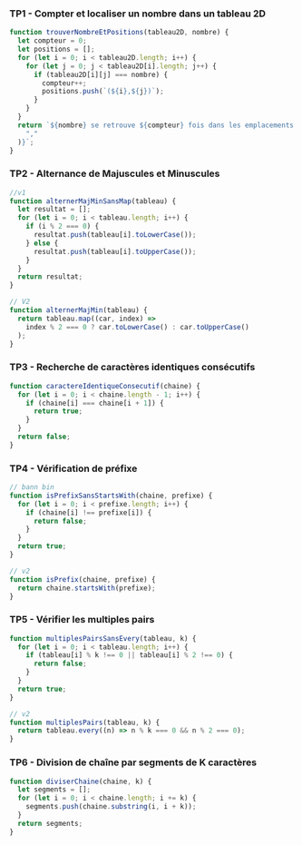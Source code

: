 ### TP1 - Compter et localiser un nombre dans un tableau 2D

```javascript
function trouverNombreEtPositions(tableau2D, nombre) {
  let compteur = 0;
  let positions = [];
  for (let i = 0; i < tableau2D.length; i++) {
    for (let j = 0; j < tableau2D[i].length; j++) {
      if (tableau2D[i][j] === nombre) {
        compteur++;
        positions.push(`(${i},${j})`);
      }
    }
  }
  return `${nombre} se retrouve ${compteur} fois dans les emplacements suivants : ${positions.join(
    ","
  )}`;
}
```

### TP2 - Alternance de Majuscules et Minuscules

```javascript
//v1
function alternerMajMinSansMap(tableau) {
  let resultat = [];
  for (let i = 0; i < tableau.length; i++) {
    if (i % 2 === 0) {
      resultat.push(tableau[i].toLowerCase());
    } else {
      resultat.push(tableau[i].toUpperCase());
    }
  }
  return resultat;
}
```

```javascript
// V2
function alternerMajMin(tableau) {
  return tableau.map((car, index) =>
    index % 2 === 0 ? car.toLowerCase() : car.toUpperCase()
  );
}
```

### TP3 - Recherche de caractères identiques consécutifs

```javascript
function caractereIdentiqueConsecutif(chaine) {
  for (let i = 0; i < chaine.length - 1; i++) {
    if (chaine[i] === chaine[i + 1]) {
      return true;
    }
  }
  return false;
}
```

### TP4 - Vérification de préfixe

```javascript
// bann bin
function isPrefixSansStartsWith(chaine, prefixe) {
  for (let i = 0; i < prefixe.length; i++) {
    if (chaine[i] !== prefixe[i]) {
      return false;
    }
  }
  return true;
}
```

```javascript
// v2
function isPrefix(chaine, prefixe) {
  return chaine.startsWith(prefixe);
}
```

### TP5 - Vérifier les multiples pairs

```javascript
function multiplesPairsSansEvery(tableau, k) {
  for (let i = 0; i < tableau.length; i++) {
    if (tableau[i] % k !== 0 || tableau[i] % 2 !== 0) {
      return false;
    }
  }
  return true;
}
```

```javascript
// v2
function multiplesPairs(tableau, k) {
  return tableau.every((n) => n % k === 0 && n % 2 === 0);
}
```

### TP6 - Division de chaîne par segments de K caractères

```javascript
function diviserChaine(chaine, k) {
  let segments = [];
  for (let i = 0; i < chaine.length; i += k) {
    segments.push(chaine.substring(i, i + k));
  }
  return segments;
}
```
